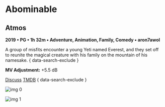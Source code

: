 # Abominable

## Atmos

**2019 • PG • 1h 32m • Adventure, Animation, Family, Comedy • aron7awol**

A group of misfits encounter a young Yeti named Everest, and they set off to reunite the magical creature with his family on the mountain of his namesake.
{ data-search-exclude }

**MV Adjustment:** +5.5 dB

[Discuss](https://www.avsforum.com/threads/bass-eq-for-filtered-movies.2995212/post-58929892)  [TMDB](https://www.themoviedb.org/movie/431580)
{ data-search-exclude }

![img 0](https://i.imgur.com/WNjFSdF.jpg)

![img 1](https://i.imgur.com/Rh1lu70.png)

